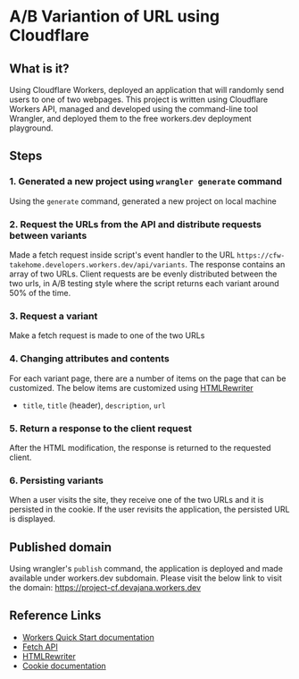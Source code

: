 # A/B Variantion of URL using Cloudflare

## What is it?

Using Cloudflare Workers, deployed an application that will randomly send users to one of two webpages. This project is written using Cloudflare Workers API, managed and developed using the command-line tool Wrangler, and deployed them to the free workers.dev deployment playground.

## Steps

### 1. Generated a new project using `wrangler generate` command
Using the `generate` command, generated a new project on local machine

### 2. Request the URLs from the API and distribute requests between variants
Made a fetch request inside script's event handler to the URL `https://cfw-takehome.developers.workers.dev/api/variants`. The response contains an array of two URLs. 
Client requests are be evenly distributed between the two urls, in A/B testing style where the script returns each variant around 50% of the time.

### 3. Request a variant
Make a fetch request is made to one of the two URLs

### 4. Changing attributes and contents
For each variant page, there are a number of items on the page that can be customized. The below items are customized using [HTMLRewriter](https://developers.cloudflare.com/workers/reference/apis/html-rewriter/)
- `title`, `title` (header), `description`, `url` 

### 5. Return a response to the client request
After the HTML modification, the response is returned to the requested client.

### 6. Persisting variants
When a user visits the site, they receive one of the two URLs and it is persisted in the cookie. If the user revisits the application, the persisted URL is displayed.

## Published domain
Using wrangler's `publish` command, the application is deployed and made available under workers.dev subdomain.
Please visit the below link to visit the domain:
    https://project-cf.devajana.workers.dev

## Reference Links
- [Workers Quick Start documentation](https://developers.cloudflare.com/workers/quickstart/)
- [Fetch API](https://developer.mozilla.org/en-US/docs/Web/API/Fetch_API)
- [HTMLRewriter](https://developers.cloudflare.com/workers/reference/apis/html-rewriter/)
- [Cookie documentation](https://developer.mozilla.org/en-US/docs/Web/HTTP/Cookies)
